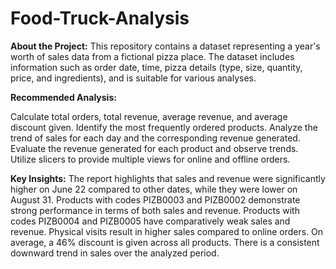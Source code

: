 # Food-Truck-Analysis

**About the Project:**
This repository contains a dataset representing a year's worth of sales data from a fictional pizza place. The dataset includes information such as order date, time, pizza details (type, size, quantity, price, and ingredients), and is suitable for various analyses.

**Recommended Analysis:**

Calculate total orders, total revenue, average revenue, and average discount given.
Identify the most frequently ordered products.
Analyze the trend of sales for each day and the corresponding revenue generated.
Evaluate the revenue generated for each product and observe trends.
Utilize slicers to provide multiple views for online and offline orders.

**Key Insights:**
The report highlights that sales and revenue were significantly higher on June 22 compared to other dates, while they were lower on August 31.
Products with codes PIZB0003 and PIZB0002 demonstrate strong performance in terms of both sales and revenue.
Products with codes PIZB0004 and PIZB0005 have comparatively weak sales and revenue.
Physical visits result in higher sales compared to online orders.
On average, a 46% discount is given across all products.
There is a consistent downward trend in sales over the analyzed period.
